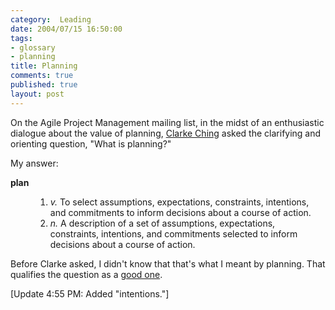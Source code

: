 ```yaml
--- 
category:  Leading
date: 2004/07/15 16:50:00
tags: 
- glossary
- planning
title: Planning
comments: true
published: true
layout: post
---
```


<p> On the Agile Project Management mailing list, in the midst of an enthusiastic dialogue about the value of planning, <a href="http://www.clarkeching.com/">Clarke Ching</a> asked the clarifying and orienting question, "What is planning?" </p>
<p> My answer: </p>
<dl>
<dt>
<a>
<strong>plan</strong>
</a>
</dt>
<dd>
<ol>
<li>
<em>v.</em>  To select assumptions, expectations, constraints, intentions, and commitments to inform decisions about a course of action.</li>
<li>
<em>n.</em>  A description of a set of assumptions, expectations, constraints, intentions, and commitments selected to inform decisions about a course of action.</li>
</ol>
</dd>
</dl>
<p> Before Clarke asked, I didn't know that that's what I meant by planning.  That qualifies the question as a <a href="/cwd/2003/09/good_questions.html">good one</a>. </p>
<p> [Update 4:55 PM:  Added "intentions."] </p>
